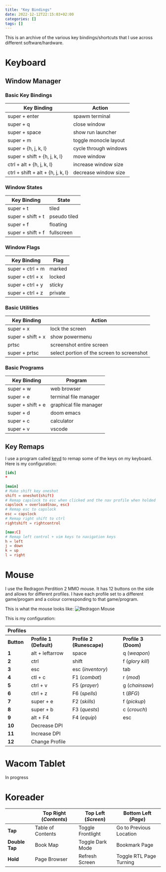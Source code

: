 ```yaml
---
title: "Key Bindings"
date: 2022-12-12T22:15:03+02:00
categories: []
tags: []
---
```


This is an archive of the various key bindings/shortcuts that I use across different software/hardware.

# Keyboard

## Window Manager

### Basic Key Bindings
| **Key Binding**                   | **Action**            |
|-----------------------------------|-----------------------|
| super + enter                     | spawm terminal        |
| super + q                         | close window          |
| super + space                     | show run launcher     |
| super + m                         | toggle monocle layout |
| super + {h, j, k, l}              | cycle through windows |
| super + shift + {h, j, k, l}      | move window           |
| ctrl + alt + {h, j, k, l}         | increase window size  |
| ctrl + shift + alt + {h, j, k, l} | decrease window size  |

### Window States
| **Key Binding**   | **State**    |
|-------------------|--------------|
| super + t         | tiled        |
| super + shift + t | pseudo tiled |
| super + f         | floating     |
| super + shift + f | fullscreen   |

### Window Flags
| **Key Binding**  | **Flag** |
|------------------|----------|
| super + ctrl + m | marked   |
| super + ctrl + x | locked   |
| super + ctrl + y | sticky   |
| super + ctrl + z | private  |

### Basic Utilities
| Key Binding       | Action                                     |
|-------------------|--------------------------------------------|
| super + x         | lock the screen                            |
| super + shift + x | show powermenu                             |
| prtsc             | screenshot entire screen                   |
| super + prtsc     | select portion of the screen to screenshot |

### Basic Programs
| **Key Binding**   | **Program**            |
|-------------------|------------------------|
| super + w         | web browser            |
| super + e         | terminal file manager  |
| super + shift + e | graphical file manager |
| super + d         | doom emacs             |
| super + c         | calculator             |
| super + v         | vscode                 |

## Key Remaps

I use a program called [keyd](https://github.com/rvaiya/keyd) to remap some of the keys on my keyboard.
Here is my configuration:

```toml
[ids]
*

[main]
# Make shift key oneshot
shift = oneshot(shift)
# Remap capslock to esc when clicked and the nav profile when holded
capslock = overload(nav, esc)
# Remap esc to capslock
esc = capslock
# Remap right shift to ctrl
rightshift = rightcontrol

[nav:C]
# Remap left control + vim keys to navigation keys
h = left
j = down
k = up
l = right
```

# Mouse

I use the Redragon Perdition 2 MMO mouse.
It has 12 buttons on the side and allows for different profiles. 
I have each profile set to a different game/progam and a colour corresponding to that game/program.

This is what the mouse looks like:
![Redragon Mouse](/images/redragon_mouse.png)

This is my configuration:

| **Profiles** |                       |                         |                    |
|--------------|-----------------------|-------------------------|--------------------|
| **Button**   |**Profile 1 (Default)**|**Profile 2 (Runescape)**|**Profile 3 (Doom)**|
| **1**         | alt + leftarrow      | space                   | q (*weapon*)       |
| **2**         | ctrl                 | shift                   | f (*glory kill*)   |
| **3**         | esc                  | esc (*inventory*)       | tab                |
| **4**         | ctl + c              | F1 (*combat*)           | r (*mod*)          |
| **5**         | ctrl + v             | F5 (*prayer*)           | g (*chainsaw*)     |
| **6**         | ctrl + z             | F6 (*spells*)           | t (*BFG*)          |
| **7**         | super + e            | F2 (*skills*)           | f (*pickup*)       |
| **8**         | super + b            | F3 (*quests*)           | c (*crouch*)       |
| **9**         | alt + F4             | F4 (*equip*)            | esc                |
| **10**        | Decrease DPI                                                        |
| **11**        | Increase DPI                                                        |
| **12**        | Change Profile                                                      |

# Wacom Tablet

<!-- ![Wacom Tablet](/images/wacom-tablet.jpg) -->
In progress

# Koreader

|                | **Top Right (_Contents_)** | **Top Left (_Screen_)** | **Bottom Left (_Page_)** |
|----------------|----------------------------|-------------------------|--------------------------|
| **Tap**        | Table of Contents          | Toggle Frontlight       | Go to Previous Location  |
| **Double Tap** | Book Map                   | Toggle Dark Mode        | Bookmark Page            |
| **Hold**       | Page Browser               | Refresh Screen          | Toggle RTL Page Turning  |
